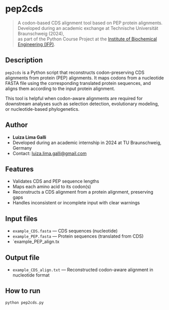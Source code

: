# pep2cds

> A codon-based CDS alignment tool based on PEP protein alignments.  
> Developed during an academic exchange at Technische Universität Braunschweig (2024),  
> as part of the Python Course Project at the [Institute of Biochemical Engineering (IFP)](https://www.tu-braunschweig.de/en/ifp/pbb/teaching/pythoncourseprojects).

## Description

`pep2cds` is a Python script that reconstructs codon-preserving CDS alignments from protein (PEP) alignments. It maps codons from a nucleotide FASTA file using the corresponding translated protein sequences, and aligns them according to the input protein alignment.

This tool is helpful when codon-aware alignments are required for downstream analyses such as selection detection, evolutionary modeling, or nucleotide-based phylogenetics.

## Author

- **Luiza Lima Galli**
- Developed during an academic internship in 2024 at TU Braunschweig, Germany
- Contact: luiza.lima.galli@gmail.com

## Features

- Validates CDS and PEP sequence lengths
- Maps each amino acid to its codon(s)
- Reconstructs a CDS alignment from a protein alignment, preserving gaps
- Handles inconsistent or incomplete input with clear warnings

## Input files

- `example_CDS.fasta` — CDS sequences (nucleotide)
- `example_PEP.fasta` — Protein sequences (translated from CDS)
- `example_PEP_align.tx

## Output file

- `example_CDS_align.txt` — Reconstructed codon-aware alignment in nucleotide format

## How to run

```bash
python pep2cds.py
